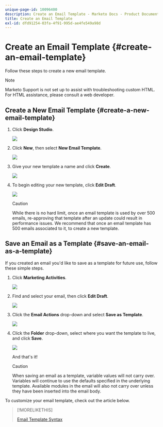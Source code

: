 ```yaml
---
unique-page-id: 10096400
description: Create an Email Template - Marketo Docs - Product Documentation
title: Create an Email Template
exl-id: dfd91254-03fa-4f91-995d-ae4fe549a98d
---
```

# Create an Email Template {#create-an-email-template}

Follow these steps to create a new email template.

>[!NOTE]
>
>Marketo Support is not set up to assist with troubleshooting custom HTML. For HTML assistance, please consult a web developer.

## Create a New Email Template {#create-a-new-email-template}

1. Click **Design Studio**.

   ![](assets/designstudio.png)

1. Click **New**, then select **New Email Template**.

   ![](assets/ds-two.png)

1. Give your new template a name and click **Create**.

   ![](assets/three-1.png)

1. To begin editing your new template, click **Edit Draft**.

   ![](assets/4.png)

   >[!CAUTION]
   >
   >While there is no hard limit, once an email template is used by over 500 emails, re-approving that template after an update could result in performance issues. We recommend that once an email template has 500 emails associated to it, to create a new template.

## Save an Email as a Template {#save-an-email-as-a-template}

If you created an email you'd like to save as a template for future use, follow these simple steps.

1. Click **Marketing Activities**.

   ![](assets/one.png)

1. Find and select your email, then click **Edit Draft**.

   ![](assets/two-1.png)

1. Click the **Email Actions** drop-down and select **Save as Template**.

   ![](assets/four-1.png)

1. Click the **Folder** drop-down, select where you want the template to live, and click **Save**.

   ![](assets/five-1.png)

   And that's it!

   >[!CAUTION]
   >
   >When saving an email as a template, variable values will not carry over. Variables will continue to use the defaults specified in the underlying template. Available modules in the email will also not carry over unless they have been inserted into the email body.

To customize your email template, check out the article below.

>[!MORELIKETHIS]
>
>[Email Template Syntax](/help/marketo/product-docs/email-marketing/general/email-editor-2/email-template-syntax.md)
